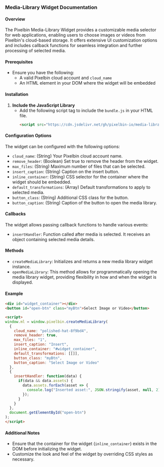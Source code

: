 ### Media-Library Widget Documentation

#### Overview
The Pixelbin Media-Library Widget provides a customizable media selector for web applications, enabling users to choose images or videos from Pixelbin's cloud-based storage. It offers extensive UI customization options and includes callback functions for seamless integration and further processing of selected media.

#### Prerequisites
- Ensure you have the following:
  - A valid Pixelbin cloud account and `cloud_name`
  - An HTML element in your DOM where the widget will be embedded

#### Installation
1. **Include the JavaScript Library**
   - Add the following script tag to include the `bundle.js` in your HTML file.
     ```html
     <script src="https://cdn.jsdelivr.net/gh/pixelbin-io/media-library-widget/dist/bundle.js"></script>
     ```

#### Configuration Options
The widget can be configured with the following options:

- `cloud_name`: (String) Your Pixelbin cloud account name.
- `remove_header`: (Boolean) Set true to remove the header from the widget.
- `max_files`: (String) Maximum number of files that can be selected.
- `insert_caption`: (String) Caption on the insert button.
- `inline_container`: (String) CSS selector for the container where the widget should be embedded.
- `default_transformations`: (Array) Default transformations to apply to selected media.
- `button_class`: (String) Additional CSS class for the button.
- `button_caption`: (String) Caption of the button to open the media library.

#### Callbacks
The widget allows passing callback functions to handle various events:

- `insertHandler`: Function called after media is selected. It receives an object containing selected media details.

#### Methods
- `createMediaLibrary`: Initializes and returns a new media library widget instance.
- `openMediaLibrary`: This method allows for programmatically opening the media library widget, providing flexibility in how and when the widget is displayed.


#### Example
```html
<div id="widget_container"></div>
<button id="open-btn" class="myBtn">Select Image or Video</button>

<script>
window.ml = window.pixelbin.createMediaLibrary(
  {
    cloud_name: "polished-hat-8f9bd4",
    remove_header: true,
    max_files: "1",
    insert_caption: "Insert",
    inline_container: "#widget_container",
    default_transformations: [[]],
    button_class: "myBtn",
    button_caption: "Select Image or Video"
  },
  {
    insertHandler: function(data) {
      if(data && data.assets) {
        data.assets.forEach(asset => {
          console.log("Inserted asset:", JSON.stringify(asset, null, 2));
        });
      }
    }
  },
  document.getElementById("open-btn")
);
</script>
```

#### Additional Notes
- Ensure that the container for the widget (`inline_container`) exists in the DOM before initializing the widget.
- Customize the look and feel of the widget by overriding CSS styles as necessary.
